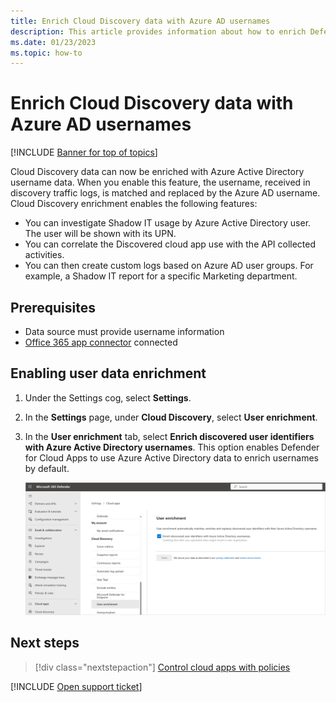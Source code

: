 ```yaml
---
title: Enrich Cloud Discovery data with Azure AD usernames
description: This article provides information about how to enrich Defender for Cloud Apps Discovery data with Azure AD usernames.
ms.date: 01/23/2023
ms.topic: how-to
---
```

# Enrich Cloud Discovery data with Azure AD usernames

[!INCLUDE [Banner for top of topics](includes/banner.md)]

Cloud Discovery data can now be enriched with Azure Active Directory username data. When you enable this feature, the username, received in discovery traffic logs, is matched and replaced by the Azure AD username. Cloud Discovery enrichment enables the following features:

- You can investigate Shadow IT usage by Azure Active Directory user. The user will be shown with its UPN.
- You can correlate the Discovered cloud app use with the API collected activities.
- You can then create custom logs based on Azure AD user groups. For example, a Shadow IT report for a specific Marketing department.

## Prerequisites

- Data source must provide username information
- [Office 365 app connector](./connect-office-365.md) connected

## Enabling user data enrichment

1. Under the Settings cog, select **Settings**.

1. In the **Settings** page, under **Cloud Discovery**, select **User enrichment**.

1. In the **User enrichment** tab, select **Enrich discovered user identifiers with Azure Active Directory usernames**. This option enables Defender for Cloud Apps to use Azure Active Directory data to enrich usernames by default.

    ![Enrich Defender for Cloud Apps Discovery with Azure AD usernames.](media/discovery-enrichment.png)

## Next steps

> [!div class="nextstepaction"]
> [Control cloud apps with policies](control-cloud-apps-with-policies.md)

[!INCLUDE [Open support ticket](includes/support.md)]
